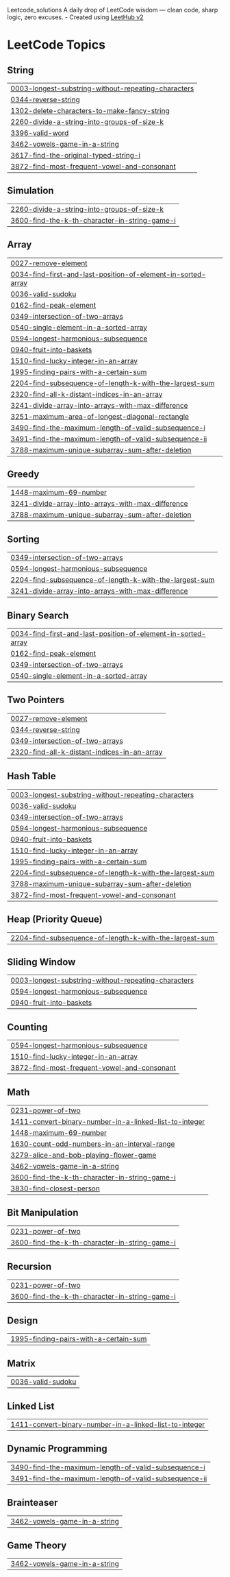 Leetcode_solutions
A daily drop of LeetCode wisdom — clean code, sharp logic, zero excuses. - Created using [LeetHub v2](https://github.com/arunbhardwaj/LeetHub-2.0)

<!---LeetCode Topics Start-->
# LeetCode Topics
## String
|  |
| ------- |
| [0003-longest-substring-without-repeating-characters](https://github.com/CB-ESWAR/https-github.com-CB-ESWAR-leetcode-solutions-/tree/master/0003-longest-substring-without-repeating-characters) |
| [0344-reverse-string](https://github.com/CB-ESWAR/https-github.com-CB-ESWAR-leetcode-solutions-/tree/master/0344-reverse-string) |
| [1302-delete-characters-to-make-fancy-string](https://github.com/CB-ESWAR/https-github.com-CB-ESWAR-leetcode-solutions-/tree/master/1302-delete-characters-to-make-fancy-string) |
| [2260-divide-a-string-into-groups-of-size-k](https://github.com/CB-ESWAR/https-github.com-CB-ESWAR-leetcode-solutions-/tree/master/2260-divide-a-string-into-groups-of-size-k) |
| [3396-valid-word](https://github.com/CB-ESWAR/https-github.com-CB-ESWAR-leetcode-solutions-/tree/master/3396-valid-word) |
| [3462-vowels-game-in-a-string](https://github.com/CB-ESWAR/https-github.com-CB-ESWAR-leetcode-solutions-/tree/master/3462-vowels-game-in-a-string) |
| [3617-find-the-original-typed-string-i](https://github.com/CB-ESWAR/https-github.com-CB-ESWAR-leetcode-solutions-/tree/master/3617-find-the-original-typed-string-i) |
| [3872-find-most-frequent-vowel-and-consonant](https://github.com/CB-ESWAR/https-github.com-CB-ESWAR-leetcode-solutions-/tree/master/3872-find-most-frequent-vowel-and-consonant) |
## Simulation
|  |
| ------- |
| [2260-divide-a-string-into-groups-of-size-k](https://github.com/CB-ESWAR/https-github.com-CB-ESWAR-leetcode-solutions-/tree/master/2260-divide-a-string-into-groups-of-size-k) |
| [3600-find-the-k-th-character-in-string-game-i](https://github.com/CB-ESWAR/https-github.com-CB-ESWAR-leetcode-solutions-/tree/master/3600-find-the-k-th-character-in-string-game-i) |
## Array
|  |
| ------- |
| [0027-remove-element](https://github.com/CB-ESWAR/https-github.com-CB-ESWAR-leetcode-solutions-/tree/master/0027-remove-element) |
| [0034-find-first-and-last-position-of-element-in-sorted-array](https://github.com/CB-ESWAR/https-github.com-CB-ESWAR-leetcode-solutions-/tree/master/0034-find-first-and-last-position-of-element-in-sorted-array) |
| [0036-valid-sudoku](https://github.com/CB-ESWAR/https-github.com-CB-ESWAR-leetcode-solutions-/tree/master/0036-valid-sudoku) |
| [0162-find-peak-element](https://github.com/CB-ESWAR/https-github.com-CB-ESWAR-leetcode-solutions-/tree/master/0162-find-peak-element) |
| [0349-intersection-of-two-arrays](https://github.com/CB-ESWAR/https-github.com-CB-ESWAR-leetcode-solutions-/tree/master/0349-intersection-of-two-arrays) |
| [0540-single-element-in-a-sorted-array](https://github.com/CB-ESWAR/https-github.com-CB-ESWAR-leetcode-solutions-/tree/master/0540-single-element-in-a-sorted-array) |
| [0594-longest-harmonious-subsequence](https://github.com/CB-ESWAR/https-github.com-CB-ESWAR-leetcode-solutions-/tree/master/0594-longest-harmonious-subsequence) |
| [0940-fruit-into-baskets](https://github.com/CB-ESWAR/https-github.com-CB-ESWAR-leetcode-solutions-/tree/master/0940-fruit-into-baskets) |
| [1510-find-lucky-integer-in-an-array](https://github.com/CB-ESWAR/https-github.com-CB-ESWAR-leetcode-solutions-/tree/master/1510-find-lucky-integer-in-an-array) |
| [1995-finding-pairs-with-a-certain-sum](https://github.com/CB-ESWAR/https-github.com-CB-ESWAR-leetcode-solutions-/tree/master/1995-finding-pairs-with-a-certain-sum) |
| [2204-find-subsequence-of-length-k-with-the-largest-sum](https://github.com/CB-ESWAR/https-github.com-CB-ESWAR-leetcode-solutions-/tree/master/2204-find-subsequence-of-length-k-with-the-largest-sum) |
| [2320-find-all-k-distant-indices-in-an-array](https://github.com/CB-ESWAR/https-github.com-CB-ESWAR-leetcode-solutions-/tree/master/2320-find-all-k-distant-indices-in-an-array) |
| [3241-divide-array-into-arrays-with-max-difference](https://github.com/CB-ESWAR/https-github.com-CB-ESWAR-leetcode-solutions-/tree/master/3241-divide-array-into-arrays-with-max-difference) |
| [3251-maximum-area-of-longest-diagonal-rectangle](https://github.com/CB-ESWAR/https-github.com-CB-ESWAR-leetcode-solutions-/tree/master/3251-maximum-area-of-longest-diagonal-rectangle) |
| [3490-find-the-maximum-length-of-valid-subsequence-i](https://github.com/CB-ESWAR/https-github.com-CB-ESWAR-leetcode-solutions-/tree/master/3490-find-the-maximum-length-of-valid-subsequence-i) |
| [3491-find-the-maximum-length-of-valid-subsequence-ii](https://github.com/CB-ESWAR/https-github.com-CB-ESWAR-leetcode-solutions-/tree/master/3491-find-the-maximum-length-of-valid-subsequence-ii) |
| [3788-maximum-unique-subarray-sum-after-deletion](https://github.com/CB-ESWAR/https-github.com-CB-ESWAR-leetcode-solutions-/tree/master/3788-maximum-unique-subarray-sum-after-deletion) |
## Greedy
|  |
| ------- |
| [1448-maximum-69-number](https://github.com/CB-ESWAR/https-github.com-CB-ESWAR-leetcode-solutions-/tree/master/1448-maximum-69-number) |
| [3241-divide-array-into-arrays-with-max-difference](https://github.com/CB-ESWAR/https-github.com-CB-ESWAR-leetcode-solutions-/tree/master/3241-divide-array-into-arrays-with-max-difference) |
| [3788-maximum-unique-subarray-sum-after-deletion](https://github.com/CB-ESWAR/https-github.com-CB-ESWAR-leetcode-solutions-/tree/master/3788-maximum-unique-subarray-sum-after-deletion) |
## Sorting
|  |
| ------- |
| [0349-intersection-of-two-arrays](https://github.com/CB-ESWAR/https-github.com-CB-ESWAR-leetcode-solutions-/tree/master/0349-intersection-of-two-arrays) |
| [0594-longest-harmonious-subsequence](https://github.com/CB-ESWAR/https-github.com-CB-ESWAR-leetcode-solutions-/tree/master/0594-longest-harmonious-subsequence) |
| [2204-find-subsequence-of-length-k-with-the-largest-sum](https://github.com/CB-ESWAR/https-github.com-CB-ESWAR-leetcode-solutions-/tree/master/2204-find-subsequence-of-length-k-with-the-largest-sum) |
| [3241-divide-array-into-arrays-with-max-difference](https://github.com/CB-ESWAR/https-github.com-CB-ESWAR-leetcode-solutions-/tree/master/3241-divide-array-into-arrays-with-max-difference) |
## Binary Search
|  |
| ------- |
| [0034-find-first-and-last-position-of-element-in-sorted-array](https://github.com/CB-ESWAR/https-github.com-CB-ESWAR-leetcode-solutions-/tree/master/0034-find-first-and-last-position-of-element-in-sorted-array) |
| [0162-find-peak-element](https://github.com/CB-ESWAR/https-github.com-CB-ESWAR-leetcode-solutions-/tree/master/0162-find-peak-element) |
| [0349-intersection-of-two-arrays](https://github.com/CB-ESWAR/https-github.com-CB-ESWAR-leetcode-solutions-/tree/master/0349-intersection-of-two-arrays) |
| [0540-single-element-in-a-sorted-array](https://github.com/CB-ESWAR/https-github.com-CB-ESWAR-leetcode-solutions-/tree/master/0540-single-element-in-a-sorted-array) |
## Two Pointers
|  |
| ------- |
| [0027-remove-element](https://github.com/CB-ESWAR/https-github.com-CB-ESWAR-leetcode-solutions-/tree/master/0027-remove-element) |
| [0344-reverse-string](https://github.com/CB-ESWAR/https-github.com-CB-ESWAR-leetcode-solutions-/tree/master/0344-reverse-string) |
| [0349-intersection-of-two-arrays](https://github.com/CB-ESWAR/https-github.com-CB-ESWAR-leetcode-solutions-/tree/master/0349-intersection-of-two-arrays) |
| [2320-find-all-k-distant-indices-in-an-array](https://github.com/CB-ESWAR/https-github.com-CB-ESWAR-leetcode-solutions-/tree/master/2320-find-all-k-distant-indices-in-an-array) |
## Hash Table
|  |
| ------- |
| [0003-longest-substring-without-repeating-characters](https://github.com/CB-ESWAR/https-github.com-CB-ESWAR-leetcode-solutions-/tree/master/0003-longest-substring-without-repeating-characters) |
| [0036-valid-sudoku](https://github.com/CB-ESWAR/https-github.com-CB-ESWAR-leetcode-solutions-/tree/master/0036-valid-sudoku) |
| [0349-intersection-of-two-arrays](https://github.com/CB-ESWAR/https-github.com-CB-ESWAR-leetcode-solutions-/tree/master/0349-intersection-of-two-arrays) |
| [0594-longest-harmonious-subsequence](https://github.com/CB-ESWAR/https-github.com-CB-ESWAR-leetcode-solutions-/tree/master/0594-longest-harmonious-subsequence) |
| [0940-fruit-into-baskets](https://github.com/CB-ESWAR/https-github.com-CB-ESWAR-leetcode-solutions-/tree/master/0940-fruit-into-baskets) |
| [1510-find-lucky-integer-in-an-array](https://github.com/CB-ESWAR/https-github.com-CB-ESWAR-leetcode-solutions-/tree/master/1510-find-lucky-integer-in-an-array) |
| [1995-finding-pairs-with-a-certain-sum](https://github.com/CB-ESWAR/https-github.com-CB-ESWAR-leetcode-solutions-/tree/master/1995-finding-pairs-with-a-certain-sum) |
| [2204-find-subsequence-of-length-k-with-the-largest-sum](https://github.com/CB-ESWAR/https-github.com-CB-ESWAR-leetcode-solutions-/tree/master/2204-find-subsequence-of-length-k-with-the-largest-sum) |
| [3788-maximum-unique-subarray-sum-after-deletion](https://github.com/CB-ESWAR/https-github.com-CB-ESWAR-leetcode-solutions-/tree/master/3788-maximum-unique-subarray-sum-after-deletion) |
| [3872-find-most-frequent-vowel-and-consonant](https://github.com/CB-ESWAR/https-github.com-CB-ESWAR-leetcode-solutions-/tree/master/3872-find-most-frequent-vowel-and-consonant) |
## Heap (Priority Queue)
|  |
| ------- |
| [2204-find-subsequence-of-length-k-with-the-largest-sum](https://github.com/CB-ESWAR/https-github.com-CB-ESWAR-leetcode-solutions-/tree/master/2204-find-subsequence-of-length-k-with-the-largest-sum) |
## Sliding Window
|  |
| ------- |
| [0003-longest-substring-without-repeating-characters](https://github.com/CB-ESWAR/https-github.com-CB-ESWAR-leetcode-solutions-/tree/master/0003-longest-substring-without-repeating-characters) |
| [0594-longest-harmonious-subsequence](https://github.com/CB-ESWAR/https-github.com-CB-ESWAR-leetcode-solutions-/tree/master/0594-longest-harmonious-subsequence) |
| [0940-fruit-into-baskets](https://github.com/CB-ESWAR/https-github.com-CB-ESWAR-leetcode-solutions-/tree/master/0940-fruit-into-baskets) |
## Counting
|  |
| ------- |
| [0594-longest-harmonious-subsequence](https://github.com/CB-ESWAR/https-github.com-CB-ESWAR-leetcode-solutions-/tree/master/0594-longest-harmonious-subsequence) |
| [1510-find-lucky-integer-in-an-array](https://github.com/CB-ESWAR/https-github.com-CB-ESWAR-leetcode-solutions-/tree/master/1510-find-lucky-integer-in-an-array) |
| [3872-find-most-frequent-vowel-and-consonant](https://github.com/CB-ESWAR/https-github.com-CB-ESWAR-leetcode-solutions-/tree/master/3872-find-most-frequent-vowel-and-consonant) |
## Math
|  |
| ------- |
| [0231-power-of-two](https://github.com/CB-ESWAR/https-github.com-CB-ESWAR-leetcode-solutions-/tree/master/0231-power-of-two) |
| [1411-convert-binary-number-in-a-linked-list-to-integer](https://github.com/CB-ESWAR/https-github.com-CB-ESWAR-leetcode-solutions-/tree/master/1411-convert-binary-number-in-a-linked-list-to-integer) |
| [1448-maximum-69-number](https://github.com/CB-ESWAR/https-github.com-CB-ESWAR-leetcode-solutions-/tree/master/1448-maximum-69-number) |
| [1630-count-odd-numbers-in-an-interval-range](https://github.com/CB-ESWAR/https-github.com-CB-ESWAR-leetcode-solutions-/tree/master/1630-count-odd-numbers-in-an-interval-range) |
| [3279-alice-and-bob-playing-flower-game](https://github.com/CB-ESWAR/https-github.com-CB-ESWAR-leetcode-solutions-/tree/master/3279-alice-and-bob-playing-flower-game) |
| [3462-vowels-game-in-a-string](https://github.com/CB-ESWAR/https-github.com-CB-ESWAR-leetcode-solutions-/tree/master/3462-vowels-game-in-a-string) |
| [3600-find-the-k-th-character-in-string-game-i](https://github.com/CB-ESWAR/https-github.com-CB-ESWAR-leetcode-solutions-/tree/master/3600-find-the-k-th-character-in-string-game-i) |
| [3830-find-closest-person](https://github.com/CB-ESWAR/https-github.com-CB-ESWAR-leetcode-solutions-/tree/master/3830-find-closest-person) |
## Bit Manipulation
|  |
| ------- |
| [0231-power-of-two](https://github.com/CB-ESWAR/https-github.com-CB-ESWAR-leetcode-solutions-/tree/master/0231-power-of-two) |
| [3600-find-the-k-th-character-in-string-game-i](https://github.com/CB-ESWAR/https-github.com-CB-ESWAR-leetcode-solutions-/tree/master/3600-find-the-k-th-character-in-string-game-i) |
## Recursion
|  |
| ------- |
| [0231-power-of-two](https://github.com/CB-ESWAR/https-github.com-CB-ESWAR-leetcode-solutions-/tree/master/0231-power-of-two) |
| [3600-find-the-k-th-character-in-string-game-i](https://github.com/CB-ESWAR/https-github.com-CB-ESWAR-leetcode-solutions-/tree/master/3600-find-the-k-th-character-in-string-game-i) |
## Design
|  |
| ------- |
| [1995-finding-pairs-with-a-certain-sum](https://github.com/CB-ESWAR/https-github.com-CB-ESWAR-leetcode-solutions-/tree/master/1995-finding-pairs-with-a-certain-sum) |
## Matrix
|  |
| ------- |
| [0036-valid-sudoku](https://github.com/CB-ESWAR/https-github.com-CB-ESWAR-leetcode-solutions-/tree/master/0036-valid-sudoku) |
## Linked List
|  |
| ------- |
| [1411-convert-binary-number-in-a-linked-list-to-integer](https://github.com/CB-ESWAR/https-github.com-CB-ESWAR-leetcode-solutions-/tree/master/1411-convert-binary-number-in-a-linked-list-to-integer) |
## Dynamic Programming
|  |
| ------- |
| [3490-find-the-maximum-length-of-valid-subsequence-i](https://github.com/CB-ESWAR/https-github.com-CB-ESWAR-leetcode-solutions-/tree/master/3490-find-the-maximum-length-of-valid-subsequence-i) |
| [3491-find-the-maximum-length-of-valid-subsequence-ii](https://github.com/CB-ESWAR/https-github.com-CB-ESWAR-leetcode-solutions-/tree/master/3491-find-the-maximum-length-of-valid-subsequence-ii) |
## Brainteaser
|  |
| ------- |
| [3462-vowels-game-in-a-string](https://github.com/CB-ESWAR/https-github.com-CB-ESWAR-leetcode-solutions-/tree/master/3462-vowels-game-in-a-string) |
## Game Theory
|  |
| ------- |
| [3462-vowels-game-in-a-string](https://github.com/CB-ESWAR/https-github.com-CB-ESWAR-leetcode-solutions-/tree/master/3462-vowels-game-in-a-string) |
<!---LeetCode Topics End-->
